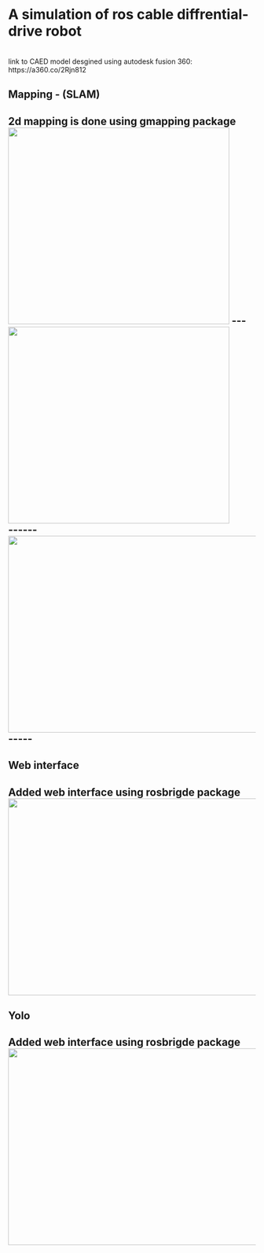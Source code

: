 <h1>A simulation of ros cable diffrential-drive robot</h1> <br>
link to CAED model desgined using autodesk fusion 360: https://a360.co/2Rjn812 <br>

<h2>Mapping - (SLAM) <h2>
  2d mapping is done using gmapping package <br>
  <img src="https://github.com/manu042k/differential-drive-robot/blob/master/src/pics/world.png" width="450" height="400" /> ---<img src="https://github.com/manu042k/differential-drive-robot/blob/master/src/pics/rviz.png" width="450" height="400" /><br>
  ------<img src="https://github.com/manu042k/differential-drive-robot/blob/master/src/pics/both.png" width="600" height="400" />-----<br>
  
 <h2>Web interface<h2>
   Added web interface using rosbrigde package <br>
   <img src="https://github.com/manu042k/differential-drive-robot/blob/master/src/pics/web.gif" width="600" height="400" /><br>
   
 <h2>Yolo<h2>
   Added web interface using rosbrigde package <br>
   <img src="https://github.com/manu042k/differential-drive-robot/blob/master/src/pics/yolo.gif" width="600" height="400" /><br>
   

  
  



